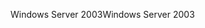 <span data-ttu-id="1be8c-101">Windows Server 2003</span><span class="sxs-lookup"><span data-stu-id="1be8c-101">Windows Server 2003</span></span>